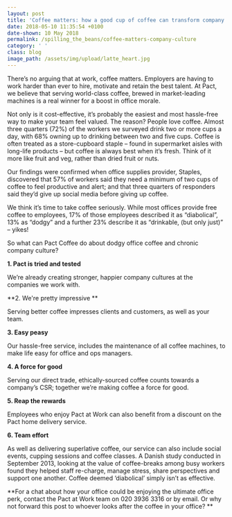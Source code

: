 ```yaml
---
layout: post
title: 'Coffee matters: how a good cup of coffee can transform company culture'
date: 2018-05-10 11:35:54 +0100
date-shown: 10 May 2018
permalink: /spilling_the_beans/coffee-matters-company-culture
category: ' '
class: blog
image_path: /assets/img/upload/latte_heart.jpg
---
```

There’s no arguing that at work, coffee matters. Employers are having to work harder than ever to hire, motivate and retain the best talent. At Pact, we believe that serving world-class coffee,  brewed in market-leading machines is a real winner for a boost in office morale.

Not only is it cost-effective, it’s probably the easiest and most hassle-free way to make your team feel valued. The reason? People love coffee. Almost three quarters (72%) of the workers we surveyed drink two or more cups a day, with 68% owning up to drinking between two and five cups. Coffee is often treated as a store-cupboard staple – found in supermarket aisles with long-life products – but coffee is always best when it’s fresh. Think of it more like fruit and veg, rather than dried fruit or nuts.

Our findings were confirmed when office supplies provider, Staples, discovered that 57% of workers said they need a minimum of two cups of coffee to feel productive and alert; and that three quarters of responders said they’d give up social media before giving up coffee.  

We think it’s time to take coffee seriously. While most offices provide free coffee to employees, 17% of those employees described it as “diabolical”, 13% as “dodgy” and a further 23% describe it as “drinkable, (but only just)” – yikes!  

So what can Pact Coffee do about dodgy office coffee and chronic company culture?



**1. Pact is tried and tested**

We’re already creating stronger, happier company cultures at the companies we work with.



**2. We're pretty impressive **

Serving better coffee impresses clients and customers, as well as your team.



**3. Easy peasy**

Our hassle-free service, includes the maintenance of all coffee machines, to make life easy for office and ops managers.



**4. A force for good**

Serving our direct trade, ethically-sourced coffee counts towards a company’s CSR; together we’re making coffee a force for good.



**5. Reap the rewards**

Employees who enjoy Pact at Work can also benefit from a discount on the Pact home delivery service.



**6. Team effort**

As well as delivering superlative coffee, our service can also include social events, cupping sessions and coffee classes. A Danish study conducted in September 2013, looking at the value of coffee-breaks among busy workers found they helped staff re-charge, manage stress, share perspectives and support one another. Coffee deemed ‘diabolical’ simply isn’t as effective.



**For a chat about how your office could be enjoying the ultimate office perk, contact the Pact at Work team on 020 3936 3316 or by email. Or why not forward this post to whoever looks after the coffee in your office? **

